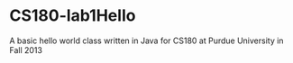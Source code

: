 # CS180-lab1Hello
A basic hello world class written in Java for CS180 at Purdue University in Fall 2013
